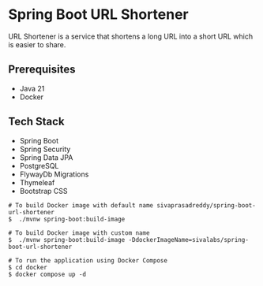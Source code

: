 # Spring Boot URL Shortener

URL Shortener is a service that shortens a long URL into a short URL which is easier to share.

## Prerequisites
* Java 21
* Docker

## Tech Stack
* Spring Boot
* Spring Security
* Spring Data JPA
* PostgreSQL
* FlywayDb Migrations
* Thymeleaf
* Bootstrap CSS

```shell
# To build Docker image with default name sivaprasadreddy/spring-boot-url-shortener
$  ./mvnw spring-boot:build-image

# To build Docker image with custom name
$  ./mvnw spring-boot:build-image -DdockerImageName=sivalabs/spring-boot-url-shortener

# To run the application using Docker Compose
$ cd docker
$ docker compose up -d
```
